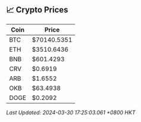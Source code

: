 ## 📈 Crypto Prices

| Coin | Price |
| ---- | ----- |
| BTC | $70140.5351 |
| ETH | $3510.6436 |
| BNB | $601.4293 |
| CRV | $0.6919 |
| ARB | $1.6552 |
| OKB | $63.4938 |
| DOGE | $0.2092 |

_Last Updated: 2024-03-30 17:25:03.061 +0800 HKT_